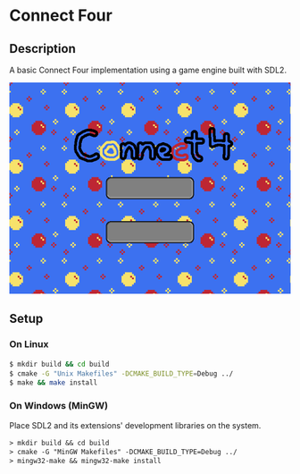 # Connect Four

## Description

A basic Connect Four implementation using a game engine built with SDL2.

![Animation of title screen](title_screen.gif)

## Setup

### On Linux

```bash
$ mkdir build && cd build
$ cmake -G "Unix Makefiles" -DCMAKE_BUILD_TYPE=Debug ../
$ make && make install
```

### On Windows (MinGW)

Place SDL2 and its extensions' development libraries on the system.

```batch
> mkdir build && cd build
> cmake -G "MinGW Makefiles" -DCMAKE_BUILD_TYPE=Debug ../
> mingw32-make && mingw32-make install
```
